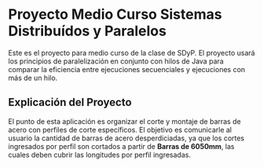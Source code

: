 # Proyecto Medio Curso Sistemas Distribuídos y Paralelos
Este es el proyecto para medio curso de la clase de SDyP. El proyecto usará los principios de paralelización en conjunto con hilos de Java para comparar la eficiencia entre ejecuciones secuenciales y ejecuciones con más de un hilo.

## Explicación del Proyecto
El punto de esta aplicación es organizar el corte y montaje de barras de acero con perfiles de corte específicos.
El objetivo es comunicarle al usuario la cantidad de barras de acero desperdiciadas, ya que los cortes ingresados por perfil son cortados a partir de **Barras de 6050mm**, las cuales deben cubrir las longitudes por perfil ingresadas.

